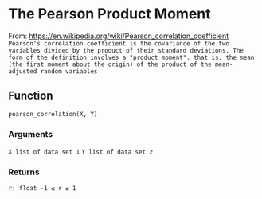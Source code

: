 # The Pearson Product Moment
From: https://en.wikipedia.org/wiki/Pearson_correlation_coefficient
    ```Pearson's correlation coefficient is the
    covariance of the two variables divided by
    the product of their standard deviations.
    The form of the definition involves a "product moment",
    that is, the mean (the first moment about the origin)
    of the product of the mean-adjusted random variables```

## Function 
```pearson_correlation(X, Y)```
### Arguments
  ```X list of data set 1```
  ```Y list of data set 2```
### Returns
```r: float -1 ≤ r ≤ 1```


